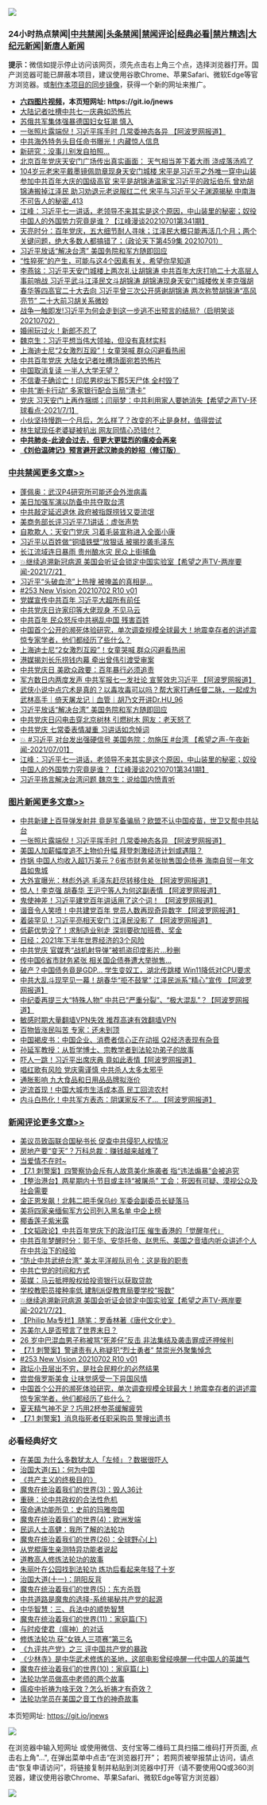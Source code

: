 ![](https://raw.githubusercontent.com/fqnews/bnews/master/64photo/fqnews-qr.jpg)

<div id="tt">
<h3>24小时热点禁闻|<a href="#%E4%B8%AD%E5%85%B1%E7%A6%81%E9%97%BB%E6%9B%B4%E5%A4%9A%E6%96%87%E7%AB%A0">中共禁闻</a>|<a href="#%E5%9B%BE%E7%89%87%E6%96%B0%E9%97%BB%E6%9B%B4%E5%A4%9A%E6%96%87%E7%AB%A0">头条禁闻</a>|<a href="#%E6%96%B0%E9%97%BB%E8%AF%84%E8%AE%BA%E6%9B%B4%E5%A4%9A%E6%96%87%E7%AB%A0">禁闻评论|<a href="#%E5%BF%85%E7%9C%8B%E7%BB%8F%E5%85%B8%E5%A5%BD%E6%96%87">经典必看|<a href="/video.md#%E7%A6%81%E7%89%87%E7%B2%BE%E9%80%89">禁片精选</a>|<a href="https://github.com/fqnews/djy/blob/master/gb/nf1351518.md#1">大纪元新闻</a>|<a href="https://github.com/fqnews/ntdtv/blob/master/gb/prog204.md#1">新唐人新闻</a></h3>
<div><b>提示：</b>微信如提示停止访问该网页，须先点击右上角三个点，选择浏览器打开。国产浏览器可能已屏蔽本项目，建议使用谷歌Chrome、苹果Safari、微软Edge等官方浏览器。或<a href="https://github.com/fqnews/bnews/blob/master/%E5%88%B6%E4%BD%9Cgit%E7%A6%81%E9%97%BB%E9%95%9C%E5%83%8F.md">制作本项目的同步镜像</a>，获得一个新的网址来推广。</div>
<ul>
<li><b><a href="http://d1.bdrive.tk/64.mp4" target="_blank">六四图片视频</a>，本页短网址: https://git.io/jnews</b></li>
<li><a href="/cbnews/20210702/1578624.md">大陆记者吐槽中共七一庆典如恐怖片</a></li>
<li><a href="/lifebaike/20210702/1578650.md">苏俄共军集体强暴德国妇女狂潮 慎入</a></li>
<li><a href="/topimagenews/20210702/1578867.md">一张照片露端倪！习近平挥手时 几常委神态各异 【阿波罗网报道】</a></li>
<li><a href="/cbnews/20210702/1578759.md">中共海外特务头目任命书曝光！内藏惊人信息</a></li>
<li><a href="/cnnews/20210702/1578719.md">新研究：没事儿别发自拍照…</a></li>
<li><a href="/bannedvideo/20210702/1578608.md">北京百年党庆天安门广场传出真实画面： 天气相当差下着大雨 浇成落汤鸡了</a></li>
<li><a href="/comments/20210702/1578894.md">104岁元老宋平戴墨镜佩勋章现身天安门城楼 宋平是习近平之外唯一穿中山装参加中共百年大庆的国级高官 宋平是胡锦涛温家宝习近平的政坛伯乐 曾劝胡锦涛搬掉江泽民 助习劝退元老说服红二代 宋平与习近平父子渊源揭秘 中南海不可告人的秘密_413</a></li>
<li><a href="/cbnews/20210702/1578879.md">江峰：习近平七一讲话，老领导不来其实是这个原因，中山装里的秘密；奴役中国人的外国势力究竟是谁？【江峰漫谈20210701第341期】</a></li>
<li><a href="/cbnews/20210702/1578835.md">天亮时分：百年党庆，五大细节耐人寻味；江泽民大概只能再活几个月；两个关键问题，绝大多数人都搞错了；（政论天下第459集 20210701）</a></li>
<li><a href="/cbnews/20210702/1578908.md">习近平放话“解决台湾” 美国务院和军方随即回应</a></li>
<li><a href="/health/20210702/1578614.md">“性猝死”的产生，可能与这4个因素有关，希望你早知道</a></li>
<li><a href="/comments/20210702/1578927.md">李燕铭：习近平天安门城楼上两次礼让胡锦涛 中共百年大庆打响二十大高层人事前哨战 习近平武斗江泽民文斗胡锦涛 胡锦涛现身天安门城楼攸关李克强胡春华等四高官二十大去向 习近平曾三次公开感谢胡锦涛 两次称赞胡锦涛“高风亮节” 二十大前习胡关系微妙</a></li>
<li><a href="/bannedvideo/20210702/1579037.md">战争一触即发!习近平为何会走到这一步逃不出预言的结局?（启明笑谈20210702）</a></li>
<li><a href="/cnnews/20210702/1579055.md">婚闹玩过火！新郎不忍了</a></li>
<li><a href="/headline/20210702/1578562.md">魏京生：习近平想当伟大领袖，但没有真材实料</a></li>
<li><a href="/cbnews/20210702/1579067.md">上海迪士尼“2女激烈互殴”！女童哭喊 群众闪避看热闹</a></li>
<li><a href="/cnnews/20210702/1578892.md">中共百年党庆 大陆女记者吐槽场面宛若恐怖片</a></li>
<li><a href="/cnnews/20210702/1578769.md">中国取消复读 一半人大学无望？</a></li>
<li><a href="/worldnews/20210702/1578611.md">不信妻子确诊亡！印尼男挖出下葬5天尸体 全村毁了</a></li>
<li><a href="/cbnews/20210702/1578754.md">中共“断卡行动” 多家银行配合当局“清卡”</a></li>
<li><a href="/comments/20210702/1578534.md">党庆 习天安门上再作捆绑；闫丽梦：中共利用家人要她消失【希望之声TV-环球看点-2021/7/1】</a></li>
<li><a href="/health/20210702/1578583.md">小伙坚持慢跑一个月后，怎么样了？改变的不止是身材，值得尝试</a></li>
<li><a href="/yule/20210702/1578671.md">林生斌现任老婆疑被扒出 网友同情心恐错付？</a></li>
<li><b><a href="/comments/20200211/1275071.md" target="_blank">中共肺炎-此波会过去，但更大更猛烈的瘟疫会再来</a></b></li>
<li><b><a href="/comments/20200207/1272816.md" target="_blank">《刘伯温碑记》预言避开武汉肺炎的妙招（修订版）</a></b></li>
</ul>
</div>

<div class="catlist">
<h3><a href="/cbnews/" target="_blank">中共禁闻</a><span><a href="/cbnews/" target="_blank" rel="nofollow">更多文章>></a></span></h3>
<ul>
<li><a href="/cbnews/20210702/1579264.md" target="_blank">蓬佩奥：武汉P4研究所可能还会外泄病毒</a></li>
<li><a href="/cbnews/20210702/1579263.md" target="_blank">美日加强军演以防备中共夺取台湾</a></li>
<li><a href="/cbnews/20210702/1579262.md" target="_blank">中共敲定延迟退休 政府被指既捞钱又耍流氓</a></li>
<li><a href="/cbnews/20210702/1579218.md" target="_blank">美商务部长评习近平7.1讲话：虚张声势</a></li>
<li><a href="/cbnews/20210702/1579217.md" target="_blank">自欺欺人：天安门党庆 习着毛装宣称进入全面小康</a></li>
<li><a href="/cbnews/20210702/1579204.md" target="_blank">习近平以百姓做“铜墙铁壁”放狠话 被揭抄袭毛泽东</a></li>
<li><a href="/cbnews/20210702/1579203.md" target="_blank">长江流域连日暴雨 贵州酿水灾 民众上街捕鱼</a></li>
<li><a href="/comments/20210702/1579196.md" target="_blank">💥继续追溯新冠病源 美国会听证会锁定中国实验室【希望之声TV-两岸要闻-2021/7/2】</a></li>
<li><a href="/cbnews/20210702/1579150.md" target="_blank">习近平“头破血流”上热搜 被掩盖的真相是…</a></li>
<li><a href="/comments/20210702/1579123.md" target="_blank">#253 New Vision 20210702 R10 v01</a></li>
<li><a href="/cbnews/20210702/1579098.md" target="_blank">党媒宣传中共百年 习近平大超所有前任</a></li>
<li><a href="/cbnews/20210702/1579097.md" target="_blank">中共党庆日许家印等大佬现身 不见马云</a></li>
<li><a href="/cbnews/20210702/1579096.md" target="_blank">中共百年 民众怒斥中共祸乱中国 残害百姓</a></li>
<li><a href="/comments/20210702/1579071.md" target="_blank">中国首个公开的濒死体验研究，单次调查规模全球最大！地震幸存者的讲述震惊专家学者，他们都经历了些什么？</a></li>
<li><a href="/cbnews/20210702/1579067.md" target="_blank">上海迪士尼“2女激烈互殴”！女童哭喊 群众闪避看热闹</a></li>
<li><a href="/cbnews/20210702/1579050.md" target="_blank">港媒揭刘长乐捞钱内幕 牵出曾伟引渡受审案</a></li>
<li><a href="/cbnews/20210702/1579035.md" target="_blank">中共党庆日 美欧众政要：百年暴行必须追责</a></li>
<li><a href="/cbnews/20210702/1578965.md" target="_blank">军方数日内两度发声 中共军报七一发社论 宣誓效忠习近平 【阿波罗网报道】</a></li>
<li><a href="/comments/20210702/1578424.md" target="_blank">武侠小说中点穴术是真的？以毒攻毒可以吗？帮大家打通任督二脉，一起成为武林高手｜倚天屠龙记｜血管｜胡乃文开讲Dr.HU_96</a></li>
<li><a href="/cbnews/20210702/1578908.md" target="_blank">习近平放话“解决台湾” 美国务院和军方随即回应</a></li>
<li><a href="/cbnews/20210702/1578898.md" target="_blank">中共党庆日闪电击穿北京树林 引燃树木 网友：老天怒了</a></li>
<li><a href="/cbnews/20210702/1578890.md" target="_blank">中共党庆 七常委表情凝重 习讲话如念悼词</a></li>
<li><a href="/comments/20210702/1578882.md" target="_blank">💥 #习近平 对台发出强硬信号 美国务院：勿施压  #台湾 【希望之声-午夜新闻-2021/07/01】</a></li>
<li><a href="/cbnews/20210702/1578879.md" target="_blank">江峰：习近平七一讲话，老领导不来其实是这个原因，中山装里的秘密；奴役中国人的外国势力究竟是谁？【江峰漫谈20210701第341期】</a></li>
<li><a href="/cbnews/20210702/1578851.md" target="_blank">习近平扬言解决台湾问题 魏京生：说给国内愤青听</a></li>

</ul>
</div>
<div class="catlist">
<h3><a href="/topimagenews/" target="_blank">图片新闻</a><span><a href="/topimagenews/" target="_blank" rel="nofollow">更多文章>></a></span></h3>
<ul>
<li><a href="/topimagenews/20210702/1579216.md" target="_blank">中共新建上百导弹发射井 竟是军备骗局？欧盟不认中国疫苗，世卫又帮中共站台</a></li>
<li><a href="/topimagenews/20210702/1578867.md" target="_blank">一张照片露端倪！习近平挥手时 几常委神态各异 【阿波罗网报道】</a></li>
<li><a href="/topimagenews/20210702/1578533.md" target="_blank">美国人加薪幅度追不上物价升幅 拜登刺激经济计划或遇阻？</a></li>
<li><a href="/topimagenews/20210701/1578374.md" target="_blank">炸锅 中国人均收入超1万美元？6省市财务紧张抛售国企债券 海南自贸一年文昌如鬼城</a></li>
<li><a href="/topimagenews/20210701/1578148.md" target="_blank">大外宣曝光：林彪外逃 毛泽东赶尽转移住处 【阿波罗网报道】</a></li>
<li><a href="/topimagenews/20210701/1578123.md" target="_blank">惊人！李克强 胡春华 王沪宁等人为何这副表情 【阿波罗网报道】</a></li>
<li><a href="/topimagenews/20210701/1578104.md" target="_blank">鬼使神差！习近平建党百年讲话用了这个词！ 【阿波罗网报道】</a></li>
<li><a href="/topimagenews/20210701/1578070.md" target="_blank">谐音令人笑喷！中共建党百年 党员人数再现奇异数字 【阿波罗网报道】</a></li>
<li><a href="/topimagenews/20210701/1577976.md" target="_blank">着装罕见！习近平亮相天安门 江泽民没影了 【阿波罗网报道】</a></li>
<li><a href="/topimagenews/20210701/1577804.md" target="_blank">低薪优势没了！求制造业别走 深圳要砍加班费、奖金</a></li>
<li><a href="/topimagenews/20210701/1577795.md" target="_blank">日经：2021年下半年世界经济的3个风险</a></li>
<li><a href="/topimagenews/20210701/1577782.md" target="_blank">中共党庆 官媒秀“战机射导弹”被抓盗印度影片…秒删</a></li>
<li><a href="/topimagenews/20210630/1577706.md" target="_blank">传中国6省市财务紧张 相关国企债券遭大举抛售…</a></li>
<li><a href="/topimagenews/20210630/1577541.md" target="_blank">破产？中国债务竟是GDP&#8230; 学生变奴工，湖北传跳楼 Win11降低对CPU要求</a></li>
<li><a href="/topimagenews/20210630/1577446.md" target="_blank">中共大乱斗现罕见一幕！胡春华“拒不鼓掌” 江泽民派系“精心”宣传 【阿波罗网报道】</a></li>
<li><a href="/topimagenews/20210630/1577424.md" target="_blank">中纪委再提三大“特殊人物” 中共已“严重分裂”、“极大混乱”？【阿波罗网报道】</a></li>
<li><a href="/comments/20210630/1485911.md" target="_blank">敏感时期大量翻墙VPN失效 推荐高速有效翻墙VPN</a></li>
<li><a href="/topimagenews/20210630/1577019.md" target="_blank">百物皆涨民叫苦 专家：还未到顶</a></li>
<li><a href="/topimagenews/20210629/1576940.md" target="_blank">中国褐皮书：中国企业、消费者信心正在动摇 Q2经济表现有杂音</a></li>
<li><a href="/comments/20210629/1576797.md" target="_blank">孙延军教授：从哲学博士、宗教学者到法轮功弟子的故事</a></li>
<li><a href="/topimagenews/20210629/1576671.md" target="_blank">吓人一跳！习近平出席庆典 竟如此表情【阿波罗网报道】</a></li>
<li><a href="/topimagenews/20210629/1576670.md" target="_blank">唱红歌有风险 党庆需谨慎 中共杀人太多太邪乎</a></li>
<li><a href="/topimagenews/20210629/1576356.md" target="_blank">通胀影响 九大食品和日用品品牌拟涨价</a></li>
<li><a href="/topimagenews/20210628/1576216.md" target="_blank">逆流首现！中国大城市生活成本高 民工回流农村</a></li>
<li><a href="/topimagenews/20210628/1575968.md" target="_blank">内斗白热化！中共军方表态：阴谋家反不了&#8230; 【阿波罗网报道】</a></li>

</ul>
</div>
<div class="catlist">
<h3><a href="/comments/" target="_blank">新闻评论</a><span><a href="/comments/" target="_blank" rel="nofollow">更多文章>></a></span></h3>
<ul>
<li><a href="/comments/20210703/1579292.md" target="_blank">美议员致函联合国秘书长 促查中共侵犯人权情况</a></li>
<li><a href="/comments/20210703/1579291.md" target="_blank">房地产要“变天”？万科总裁：赚钱越来越难了</a></li>
<li><a href="/comments/20210703/1579290.md" target="_blank">当爱情不在时~</a></li>
<li><a href="/comments/20210703/1579281.md" target="_blank">【7.1 刺警案】四警察协会斥有人故意美化施袭者 指“违法煽暴”会被追究</a></li>
<li><a href="/comments/20210703/1579280.md" target="_blank">【整治港台】两星期内十节目或主持“被屠杀” 工会：死因有可疑、漠视公众及社会需要</a></li>
<li><a href="/comments/20210703/1579279.md" target="_blank">金正恩发飙！北韩二把手保乌纱 军委会副委员长疑落马</a></li>
<li><a href="/comments/20210702/1579276.md" target="_blank">美将四家亲缅甸军方公司列入黑名单 中企上榜</a></li>
<li><a href="/comments/20210702/1579275.md" target="_blank">椰香莲子紫米露</a></li>
<li><a href="/comments/20210702/1579270.md" target="_blank">【文韬政论】中共百年党庆下的政治打压 催生香港的「觉醒年代」</a></li>
<li><a href="/comments/20210702/1579243.md" target="_blank">中共百年梦醒时分：郭于华、安华托帝、赵思乐、美国之音墙内听众讲述个人在中共治下的经验</a></li>
<li><a href="/comments/20210702/1579238.md" target="_blank">“防止中共武统台湾” 美太平洋舰队司令：这是我的职责</a></li>
<li><a href="/comments/20210702/1579233.md" target="_blank">中共亡党的时间和方式</a></li>
<li><a href="/comments/20210702/1579224.md" target="_blank">英媒：马云抵押股权给投资银行以获取贷款</a></li>
<li><a href="/comments/20210702/1579209.md" target="_blank">学校教职员接种率低 建制派促教育局要学校“报数”</a></li>
<li><a href="/comments/20210702/1579196.md" target="_blank">💥继续追溯新冠病源 美国会听证会锁定中国实验室【希望之声TV-两岸要闻-2021/7/2】</a></li>
<li><a href="/comments/20210702/1579163.md" target="_blank">【Philip Ma专栏】随笔：罗香林著《唐代文化史》</a></li>
<li><a href="/comments/20210702/1579144.md" target="_blank">苏美尔人是否预言了世界末日？</a></li>
<li><a href="/comments/20210702/1579133.md" target="_blank">26 岁中巴混血男子称被骂“死差仔”反击 非法集结及袭击罪成还押候判</a></li>
<li><a href="/comments/20210702/1579132.md" target="_blank">【7.1 刺警案】警谴责有人称疑犯“烈士勇者” 禁崇光外聚集悼念</a></li>
<li><a href="/comments/20210702/1579123.md" target="_blank">#253 New Vision 20210702 R10 v01</a></li>
<li><a href="/comments/20210702/1579118.md" target="_blank">政坛小丑层出不穷，是社会民粹化的必然结果</a></li>
<li><a href="/comments/20210702/1579090.md" target="_blank">尝尝俄罗斯美食 让味觉感受一下异国风情</a></li>
<li><a href="/comments/20210702/1579071.md" target="_blank">中国首个公开的濒死体验研究，单次调查规模全球最大！地震幸存者的讲述震惊专家学者，他们都经历了些什么？</a></li>
<li><a href="/comments/20210702/1579070.md" target="_blank">夏天精气神不足？巧用2杯参茶缓解疲劳</a></li>
<li><a href="/comments/20210702/1579066.md" target="_blank">【7.1 刺警案】消息指死者任职采购员 警搜出遗书</a></li>

</ul>
</div>

<div class="catlist">
<h3>必看经典好文</h3>
<ul>
<li><a href="/comments/20200427/1319933.md" target="_blank">在美国 为什么多数犹太人「左倾」？数据很吓人</a></li>
<li><a href="/cbnews/20180311/913065.md" target="_blank">治国大道(五)：何为中国</a></li>
<li><a href="/bookwiki/20171120/858084.md" target="_blank">《共产主义的终极目的》</a></li>
<li><a href="/topimagenews/20180521/945342.md" target="_blank">魔鬼在统治着我们的世界(3)：毁人36计</a></li>
<li><a href="/comments/20200705/783271.md" target="_blank">重磅：论中共政权的合法性危机</a></li>
<li><a href="/cbnews/20180711/970353.md" target="_blank">宿命通功能所见：史前的玛雅帝国</a></li>
<li><a href="/topimagenews/20180522/946266.md" target="_blank">魔鬼在统治着我们的世界(4)：欧洲发端</a></li>
<li><a href="/ccpdope/20200729/1369047.md" target="_blank">民运人士高健：我所了解的法轮功</a></li>
<li><a href="/comments/20181210/1044798.md" target="_blank">魔鬼在统治着我们的世界(26)：全球野心(上)</a></li>
<li><a href="/comments/20210331/1516768.md" target="_blank">从党棍康生亲测特异功能者说起</a></li>
<li><a href="/comments/20200805/1375080.md" target="_blank">道教高人修炼法轮功的故事</a></li>
<li><a href="/comments/20210216/1488271.md" target="_blank">朱丽叶在公园找到法轮功 炼功后看起来年轻了十岁</a></li>
<li><a href="/cbnews/20180317/915893.md" target="_blank">治国大道(十一)：阴阳反背</a></li>
<li><a href="/topimagenews/20180524/946967.md" target="_blank">魔鬼在统治着我们的世界(5)：东方杀戮</a></li>
<li><a href="/comments/20181209/1044543.md" target="_blank">中共道路是魔鬼的选择-系统揭秘共产党的起源</a></li>
<li><a href="/comments/20200605/783248.md" target="_blank">中华智慧：三、兵法中的顺势智慧</a></li>
<li><a href="/topimagenews/20180530/950691.md" target="_blank">魔鬼在统治着我们的世界(11)：家庭篇(下)</a></li>
<li><a href="/comments/20200327/1301424.md" target="_blank">与时疫使君（瘟神）的对话</a></li>
<li><a href="/comments/20210328/1514058.md" target="_blank">修炼法轮功 获“女铁人三项赛”第三名</a></li>
<li><a href="/bookonline/20131116/201054.md" target="_blank">《九评共产党》之三 评中国共产党的暴政</a></li>
<li><a href="/comments/20201013/1412612.md" target="_blank">《少林寺》是中华武术修炼的圣地，这部电影曾经唤醒一代中国人的英雄气</a></li>
<li><a href="/topimagenews/20180529/950153.md" target="_blank">魔鬼在统治着我们的世界(10)：家庭篇(上)</a></li>
<li><a href="/comments/20200629/1352533.md" target="_blank">法轮功学员做高中老师的两个故事</a></li>
<li><a href="/comments/20200502/1322275.md" target="_blank">瘟疫中祈祷为啥无效？怎么祈祷才有奇效？</a></li>
<li><a href="/comments/20200511/1326751.md" target="_blank">法轮功学员在美国之音工作的神奇故事</a></li>

</ul>
</div>

本页短网址: https://git.io/jnews

![](https://raw.githubusercontent.com/fqnews/bnews/master/64photo/fqnews-qr.jpg)

在浏览器中输入短网址 或使用微信、支付宝等二维码工具扫描二维码打开页面, 点击右上角"...", 在弹出菜单中点击“在浏览器打开”； 若网页被举报禁止访问，请点击“恢复申请访问”，将链接复制并粘贴到浏览器中打开（请不要使用QQ或360浏览器，建议使用谷歌Chrome、苹果Safari、微软Edge等官方浏览器）

![](https://raw.githubusercontent.com/fqnews/bnews/master/64photo/wx.jpg)